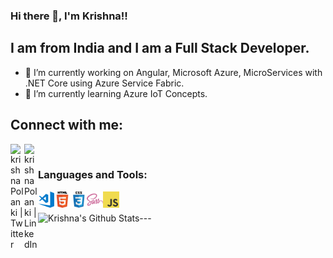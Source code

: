 ### Hi there 👋, I'm Krishna!!

## I am from India and I am a Full Stack Developer.

- 🔭 I’m currently working on Angular, Microsoft Azure, MicroServices with .NET Core using Azure Service Fabric.
- 🌱 I’m currently learning Azure IoT Concepts.

## Connect with me:

[<img align="left" alt="krishnaPolanki | Twitter" width="22px" src="https://cdn.jsdelivr.net/npm/simple-icons@v3/icons/twitter.svg" />](https://twitter.com/krishpolanki)
[<img align="left" alt="krishnaPolanki | LinkedIn" width="22px" src="https://cdn.jsdelivr.net/npm/simple-icons@v3/icons/linkedin.svg" />](https://www.linkedin.com/in/krishnasai-polanki-57676471/)

<br/>

### Languages and Tools:

[<img align="left" alt="Visual Studio Code" width="26px" src="https://raw.githubusercontent.com/github/explore/80688e429a7d4ef2fca1e82350fe8e3517d3494d/topics/visual-studio-code/visual-studio-code.png" />](https://raw.githubusercontent.com/github/explore/80688e429a7d4ef2fca1e82350fe8e3517d3494d/topics/visual-studio-code/visual-studio-code.png)
[<img align="left" alt="HTML5" width="26px" src="https://raw.githubusercontent.com/github/explore/80688e429a7d4ef2fca1e82350fe8e3517d3494d/topics/html/html.png" />](https://raw.githubusercontent.com/github/explore/80688e429a7d4ef2fca1e82350fe8e3517d3494d/topics/html/html.png)
[<img align="left" alt="CSS3" width="26px" src="https://raw.githubusercontent.com/github/explore/80688e429a7d4ef2fca1e82350fe8e3517d3494d/topics/css/css.png" />](https://raw.githubusercontent.com/github/explore/80688e429a7d4ef2fca1e82350fe8e3517d3494d/topics/css/css.png)
[<img align="left" alt="Sass" width="26px" src="https://raw.githubusercontent.com/github/explore/80688e429a7d4ef2fca1e82350fe8e3517d3494d/topics/sass/sass.png" />](https://raw.githubusercontent.com/github/explore/80688e429a7d4ef2fca1e82350fe8e3517d3494d/topics/sass/sass.png)
[<img align="left" alt="JavaScript" width="26px" src="https://raw.githubusercontent.com/github/explore/80688e429a7d4ef2fca1e82350fe8e3517d3494d/topics/javascript/javascript.png" />](https://raw.githubusercontent.com/github/explore/80688e429a7d4ef2fca1e82350fe8e3517d3494d/topics/javascript/javascript.png)

<br/>
<br/>
---
<img align="left" alt="Krishna's Github Stats" src="https://github-readme-stats.vercel.app/api?username=krishnapolanki&show_icons=true&hide_border=true" />

[twitter]: https://twitter.com/krishpolanki
[linkedin]: https://www.linkedin.com/in/krishnasai-polanki-57676471
